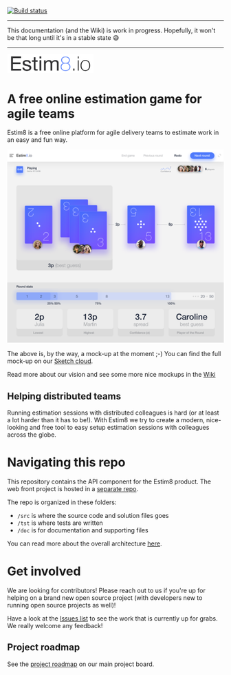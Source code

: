 [![Build status](https://dev.azure.com/estim8/Estim8.io/_apis/build/status/Estim8.Backend-CI)](https://dev.azure.com/estim8/Estim8.io/_build/latest?definitionId=2)

---
This documentation (and the Wiki) is work in progress. Hopefully, it won't be that long until it's in a stable state :sweat_smile:

---

<img src="https://github.com/estim8/backend-api/raw/master/doc/img/logo-small.png" width="200">

# A free online estimation game for agile teams

Estim8 is a free online platform for agile delivery teams to estimate work in an easy and fun way.

![Sample UI](doc/img/sample-ui-cards-shown.png?s=400)

The above is, by the way, a mock-up at the moment ;-) You can find the full mock-up on our [Sketch cloud](https://sketch.cloud/s/eKvja).

Read more about our vision and see some more nice mockups in the [Wiki](https://github.com/estim8/backend-api/wiki/Vision)

## Helping distributed teams

Running estimation sessions with distributed colleagues is hard (or at least a lot harder than it has to be!). With Estim8 we try to create a modern, nice-looking and free tool to easy setup estimation sessions with colleagues across the globe.

# Navigating this repo

This repository contains the API component for the Estim8 product. The web front project is hosted in a [separate repo](https://github.com/estim8/web-frontend).

The repo is organized in these folders:
- `/src` is where the source code and solution files goes
- `/tst` is where tests are written
- `/doc` is for documentation and supporting files

You can read more about the overall architecture [here](https://github.com/estim8/backend-api/wiki/Architecture).


# Get involved

We are looking for contributors! Please reach out to us if you're up for helping on a brand new open source project (with developers new to running open source projects as well)!

Have a look at the [Issues list](https://github.com/estim8/backend-api/issues) to see the work that is currently up for grabs. We really welcome any feedback!

## Project roadmap

See the [project roadmap](https://github.com/orgs/estim8/projects/1) on our main project board. 
